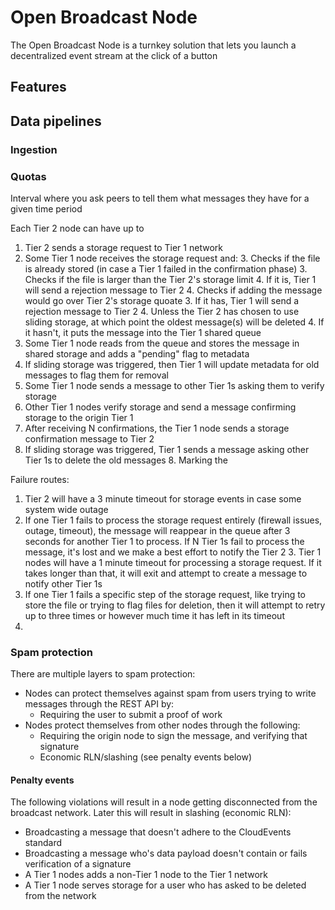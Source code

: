 # Open Broadcast Node

The Open Broadcast Node is a turnkey solution that lets you launch a decentralized event stream at the click of a button

## Features


## Data pipelines

### Ingestion


### Quotas

Interval where you ask peers to tell them what messages they have for a given time period

Each Tier 2 node can have up to 
1. Tier 2 sends a storage request to Tier 1 network
2. Some Tier 1 node receives the storage request and: 
   3. Checks if the file is already stored (in case a Tier 1 failed in the confirmation phase)
   3. Checks if the file is larger than the Tier 2's storage limit
      4. If it is, Tier 1 will send a rejection message to Tier 2
   4. Checks if adding the message would go over Tier 2's storage quoate
      3. If it has, Tier 1 will send a rejection message to Tier 2
         4. Unless the Tier 2 has chosen to use sliding storage, at which point the oldest message(s) will be deleted
      4. If it hasn't, it puts the message into the Tier 1 shared queue
3. Some Tier 1 node reads from the queue and stores the message in shared storage and adds a "pending" flag to metadata
4. If sliding storage was triggered, then Tier 1 will update metadata for old messages to flag them for removal
4. Some Tier 1 node sends a message to other Tier 1s asking them to verify storage
5. Other Tier 1 nodes verify storage and send a message confirming storage to the origin Tier 1
6. After receiving N confirmations, the Tier 1 node sends a storage confirmation message to Tier 2
7. If sliding storage was triggered, Tier 1 sends a message asking other Tier 1s to delete the old messages
   8. Marking the 

Failure routes:
1. Tier 2 will have a 3 minute timeout for storage events in case some system wide outage
2. If one Tier 1 fails to process the storage request entirely (firewall issues, outage, timeout), the message will reappear in the queue after 3 seconds for another Tier 1 to process. If N Tier 1s fail to process the message, it's lost and we make a best effort to notify the Tier 2
   3. Tier 1 nodes will have a 1 minute timeout for processing a storage request. If it takes longer than that, it will exit and attempt to create a message to notify other Tier 1s
3. If one Tier 1 fails a specific step of the storage request, like trying to store the file or trying to flag files for deletion, then it will attempt to retry up to three times or however much time it has left in its timeout
4. 

### Spam protection

There are multiple layers to spam protection:
* Nodes can protect themselves against spam from users trying to write messages through the REST API by:
  * Requiring the user to submit a proof of work
* Nodes protect themselves from other nodes through the following:
  * Requiring the origin node to sign the message, and verifying that signature
  * Economic RLN/slashing (see penalty events below)
    
#### Penalty events

The following violations will result in a node getting disconnected from the broadcast network. Later this will result in slashing (economic RLN):
* Broadcasting a message that doesn't adhere to the CloudEvents standard
* Broadcasting a message who's data payload doesn't contain or fails verification of a signature
* A Tier 1 nodes adds a non-Tier 1 node to the Tier 1 network
* A Tier 1 node serves storage for a user who has asked to be deleted from the network